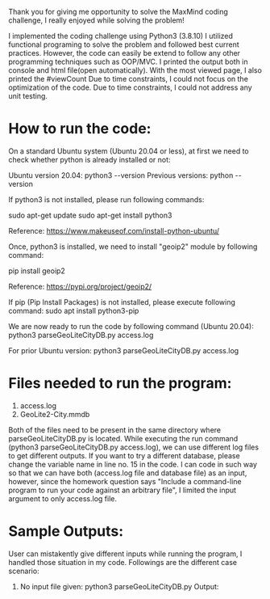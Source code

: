 Thank you for giving me opportunity to solve the MaxMind coding challenge, I really enjoyed while solving the problem!

I implemented the coding challenge using Python3 (3.8.10)
I utilized functional programing to solve the problem and followed best current practices. However, the code can easily be extend to follow any other programming techniques such as OOP/MVC.
I printed the output both in console and html file(open automatically).
With the most viewed page, I also printed the #viewCount
Due to time constraints, I could not focus on the optimization of the code.
Due to time constraints, I could not address any unit testing.

How to run the code:
========================
On a standard Ubuntu system (Ubuntu 20.04 or less), at first we need to check whether python is already installed or not:

Ubuntu version 20.04: python3 --version 
Previous versions: python --version

If python3 is not installed, please run following commands:

sudo apt-get update
sudo apt-get install python3 

Reference: https://www.makeuseof.com/install-python-ubuntu/

Once, python3 is installed, we need to install "geoip2" module by following command:
 
pip install geoip2

Reference: https://pypi.org/project/geoip2/

If pip (Pip Install Packages) is not installed, please execute following command:
sudo apt install python3-pip

We are now ready to run the code by following command (Ubuntu 20.04):
python3 parseGeoLiteCityDB.py access.log

For prior Ubuntu version:
python3 parseGeoLiteCityDB.py access.log

Files needed to run the program:
====================================
1. access.log
2. GeoLite2-City.mmdb

Both of the files need to be present in the same directory where parseGeoLiteCityDB.py is located. 
While executing the run command (python3 parseGeoLiteCityDB.py access.log), we can use different log files to get different outputs.
If you want to try a different database, please change the variable name in line no. 15 in the code.
I can code in such way so that we can have both (access.log file and database file) as an input, however, since the homework question says "Include a command-line program to run your code against an arbitrary file", I limited the input argument to only access.log file.

Sample Outputs:
==================
User can mistakently give different inputs while running the program, I handled those situation in my code. Followings are the different case scenario:
1. No input file given:
python3 parseGeoLiteCityDB.py
Output: 
